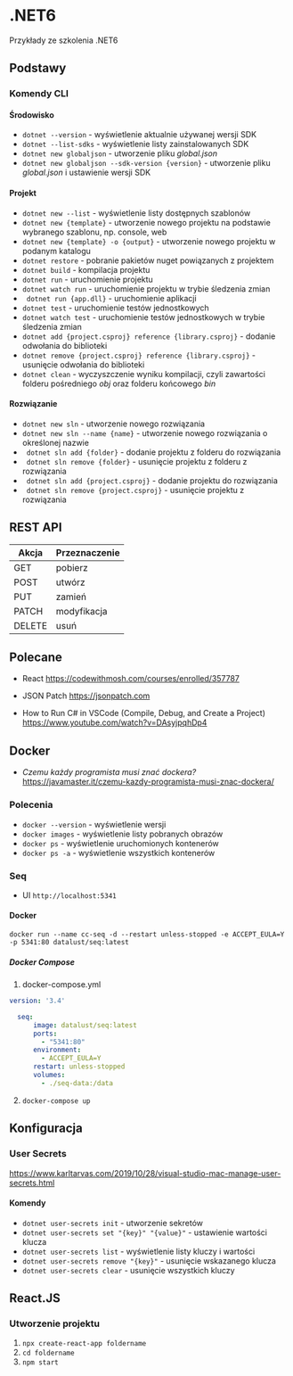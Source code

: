 # .NET6
Przykłady ze szkolenia .NET6

## Podstawy

### Komendy CLI
#### Środowisko
- ``` dotnet --version ``` - wyświetlenie aktualnie używanej wersji SDK
- ``` dotnet --list-sdks ``` - wyświetlenie listy zainstalowanych SDK
- ``` dotnet new globaljson ``` - utworzenie pliku _global.json_
- ``` dotnet new globaljson --sdk-version {version} ``` - utworzenie pliku _global.json_ i ustawienie wersji SDK

#### Projekt
- ``` dotnet new --list ``` - wyświetlenie listy dostępnych szablonów
- ``` dotnet new {template} ``` - utworzenie nowego projektu na podstawie wybranego szablonu, np. console, web
- ``` dotnet new {template} -o {output} ``` - utworzenie nowego projektu w podanym katalogu
- ``` dotnet restore ``` - pobranie pakietów nuget powiązanych z projektem
- ``` dotnet build ``` - kompilacja projektu
- ``` dotnet run ``` - uruchomienie projektu
- ``` dotnet watch run ``` - uruchomienie projektu w trybie śledzenia zmian
- ``` dotnet run {app.dll}``` - uruchomienie aplikacji
- ``` dotnet test ``` - uruchomienie testów jednostkowych
- ``` dotnet watch test ``` - uruchomienie testów jednostkowych w trybie śledzenia zmian
- ``` dotnet add {project.csproj} reference {library.csproj} ``` - dodanie odwołania do biblioteki
- ``` dotnet remove {project.csproj} reference {library.csproj} ``` - usunięcie odwołania do biblioteki
- ``` dotnet clean ``` - wyczyszczenie wyniku kompilacji, czyli zawartości folderu pośredniego _obj_ oraz folderu końcowego _bin_

#### Rozwiązanie
- ``` dotnet new sln ``` - utworzenie nowego rozwiązania
- ``` dotnet new sln --name {name} ``` - utworzenie nowego rozwiązania o określonej nazwie
- ``` dotnet sln add {folder}``` - dodanie projektu z folderu do rozwiązania
- ``` dotnet sln remove {folder}``` - usunięcie projektu z folderu z rozwiązania
- ``` dotnet sln add {project.csproj}``` - dodanie projektu do rozwiązania
- ``` dotnet sln remove {project.csproj}``` - usunięcie projektu z rozwiązania


## REST API

| Akcja   | Przeznaczenie  |  
|---|---|
| GET | pobierz |
| POST | utwórz |
| PUT | zamień |
| PATCH | modyfikacja |
| DELETE | usuń |


## Polecane

- React
https://codewithmosh.com/courses/enrolled/357787

- JSON Patch
https://jsonpatch.com

- How to Run C# in VSCode (Compile, Debug, and Create a Project)
https://www.youtube.com/watch?v=DAsyjpqhDp4


## Docker

- _Czemu każdy programista musi znać dockera?_
https://javamaster.it/czemu-kazdy-programista-musi-znac-dockera/

### Polecenia
- ``` docker --version ``` - wyświetlenie wersji 
- ``` docker images ``` - wyświetlenie listy pobranych obrazów
- ``` docker ps ``` - wyświetlenie uruchomionych kontenerów
- ``` docker ps -a ``` - wyświetlenie wszystkich kontenerów

### Seq

- UI
`http://localhost:5341`

#### Docker

`docker run --name cc-seq -d --restart unless-stopped -e ACCEPT_EULA=Y -p 5341:80 datalust/seq:latest`

##### Docker Compose
1. docker-compose.yml

~~~ yaml
version: '3.4'

  seq:
      image: datalust/seq:latest
      ports:
        - "5341:80"
      environment:
        - ACCEPT_EULA=Y
      restart: unless-stopped
      volumes:
        - ./seq-data:/data

~~~

2. `docker-compose up`


## Konfiguracja

### User Secrets
https://www.karltarvas.com/2019/10/28/visual-studio-mac-manage-user-secrets.html

#### Komendy
- ``` dotnet user-secrets init ``` - utworzenie sekretów
- ``` dotnet user-secrets set "{key}" "{value}" ``` - ustawienie wartości klucza
- ``` dotnet user-secrets list ``` - wyświetlenie listy kluczy i wartości
- ``` dotnet user-secrets remove "{key}" ``` - usunięcie wskazanego klucza
- ``` dotnet user-secrets clear ``` - usunięcie wszystkich kluczy

## React.JS

### Utworzenie projektu

1. `npx create-react-app foldername`
2. `cd foldername`
3. `npm start`

